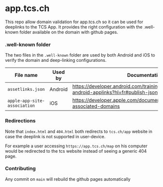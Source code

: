# app.tcs.ch

This repo allow domain validation for app.tcs.ch so it can be used for deeplinks to the TCS App. It provides the right configuration with the .well-known folder available on the domain with github pages.

### .well-known folder

The two files in the `.well-known` folder are used by both Android and iOS to verify the domain and deep-linking configurations.

| File name | Used by | Documentation |
| --- | --- | --- |
| `assetlinks.json` | Android | https://developer.android.com/training/app-links/verify-android-applinks?hl=fr#publish-json |
| `apple-app-site-association` | iOS | https://developer.apple.com/documentation/xcode/supporting-associated-domains |


### Redirections
Note that `index.html` and `404.html` both redirects to `tcs.ch/app` website in case the deeplink is not supported in user-device.

For example a user accessing `https://app.tcs.ch/map` on his computer would be redirected to the tcs website instead of seeing a generic 404 page.


### Contributing

Any commit on `main` will rebuild the github pages automatically
